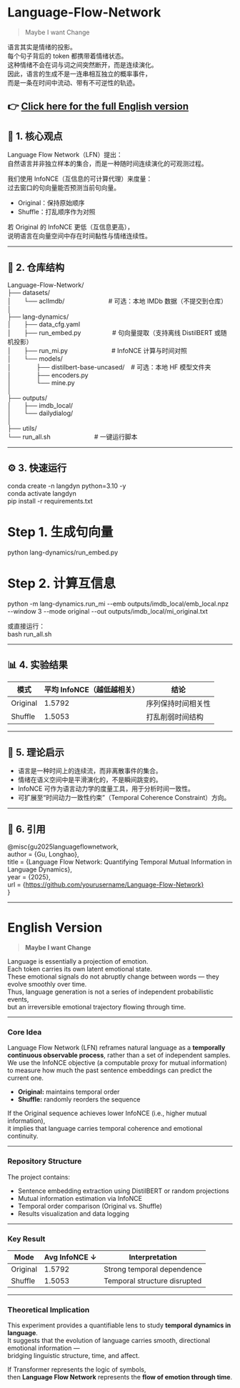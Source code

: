 # Language-Flow-Network

> Maybe I want Change

语言其实是情绪的投影。  
每个句子背后的 token 都携带着情绪状态。  
这种情绪不会在词与词之间突然断开，而是连续演化。  
因此，语言的生成不是一连串相互独立的概率事件，  
而是一条在时间中流动、带有不可逆性的轨迹。

👉 [**Click here for the full English version**](#english-version)
---

## 🧩 1. 核心观点

Language Flow Network（LFN）提出：  
自然语言并非独立样本的集合，而是一种随时间连续演化的可观测过程。  

我们使用 InfoNCE（互信息的可计算代理）来度量：  
过去窗口的句向量能否预测当前句向量。  

- Original：保持原始顺序  
- Shuffle：打乱顺序作为对照  

若 Original 的 InfoNCE 更低（互信息更高），  
说明语言在向量空间中存在时间黏性与情绪连续性。



---

## 📂 2. 仓库结构

Language-Flow-Network/  
├── datasets/  
│  └── aclImdb/       # 可选：本地 IMDb 数据（不提交到仓库）  
│  
├── lang-dynamics/  
│  ├── data_cfg.yaml  
│  ├── run_embed.py     # 句向量提取（支持离线 DistilBERT 或随机投影）  
│  ├── run_mi.py       # InfoNCE 计算与时间对照  
│  └── models/  
│    ├── distilbert-base-uncased/ # 可选：本地 HF 模型文件夹  
│    ├── encoders.py  
│    └── mine.py  
│  
├── outputs/  
│  ├── imdb_local/  
│  └── dailydialog/  
│  
├── utils/  
└── run_all.sh       # 一键运行脚本

---

## ⚙️ 3. 快速运行

conda create -n langdyn python=3.10 -y  
conda activate langdyn  
pip install -r requirements.txt  

# Step 1. 生成句向量  
python lang-dynamics/run_embed.py  

# Step 2. 计算互信息  
python -m lang-dynamics.run_mi --emb outputs/imdb_local/emb_local.npz --window 3 --mode original --out outputs/imdb_local/mi_original.txt  

或直接运行：  
bash run_all.sh  

---

## 📊 4. 实验结果

| 模式 | 平均 InfoNCE（越低越相关） | 结论 |
|------|-----------------------------|------|
| Original | 1.5792 | 序列保持时间相关性 |
| Shuffle  | 1.5053 | 打乱削弱时间结构 |

---

## 🧠 5. 理论启示

- 语言是一种时间上的连续流，而非离散事件的集合。  
- 情绪在语义空间中是平滑演化的，不是瞬间跳变的。  
- InfoNCE 可作为语言动力学的度量工具，用于分析时间一致性。  
- 可扩展至“时间动力一致性约束”（Temporal Coherence Constraint）方向。

---

## 🧾 6. 引用

@misc{gu2025languageflownetwork,  
  author = {Gu, Longhao},  
  title  = {Language Flow Network: Quantifying Temporal Mutual Information in Language Dynamics},  
  year   = {2025},  
  url    = {https://github.com/yourusername/Language-Flow-Network}  
}

---

# English Version

> **Maybe I want Change**

Language is essentially a projection of emotion.  
Each token carries its own latent emotional state.  
These emotional signals do not abruptly change between words — they evolve smoothly over time.  
Thus, language generation is not a series of independent probabilistic events,  
but an irreversible emotional trajectory flowing through time.

---

### Core Idea

Language Flow Network (LFN) reframes natural language as a **temporally continuous observable process**, rather than a set of independent samples.  
We use the InfoNCE objective (a computable proxy for mutual information) to measure how much the past sentence embeddings can predict the current one.

- **Original:** maintains temporal order  
- **Shuffle:** randomly reorders the sequence  

If the Original sequence achieves lower InfoNCE (i.e., higher mutual information),  
it implies that language carries temporal coherence and emotional continuity.

---

### Repository Structure

The project contains:
- Sentence embedding extraction using DistilBERT or random projections  
- Mutual information estimation via InfoNCE  
- Temporal order comparison (Original vs. Shuffle)  
- Results visualization and data logging  

---

### Key Result

| Mode | Avg InfoNCE ↓ | Interpretation |
|------|----------------|----------------|
| Original | 1.5792 | Strong temporal dependence |
| Shuffle | 1.5053 | Temporal structure disrupted |

---

### Theoretical Implication

This experiment provides a quantifiable lens to study **temporal dynamics in language**.  
It suggests that the evolution of language carries smooth, directional emotional information —  
bridging linguistic structure, time, and affect.  

If Transformer represents the logic of symbols,  
then **Language Flow Network** represents the **flow of emotion through time**.

